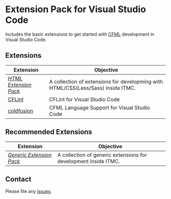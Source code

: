 # Extension Pack for Visual Studio Code

Includes the basic extensions to get started with [CFML](https://cfdocs.org/) development in Visual Studio Code.

## Extensions

Extension | Objective
--------- | ---------
*[HTML Extension Pack](https://marketplace.visualstudio.com/items?itemName=itmcdev.html-extension-pack)* |A collection of extensions for developming with HTML/CSS(Less/Sass) inside ITMC.
[CFLint](https://marketplace.visualstudio.com/items?itemName=KamasamaK.vscode-cflint) | CFLint for Visual Studio Code
[coldfusion](https://marketplace.visualstudio.com/items?itemName=ilich8086.ColdFusion) | CFML Language Support for Visual Studio Code

## Recommended Extensions

Extension | Objective
--------- | ---------
_[Generic Extension Pack](https://marketplace.visualstudio.com/items?itemName=itmcdev.generic-extension-pack)_ | A collection of generic extensions for development inside ITMC.

## Contact

Please file any [issues](https://github.com/itmcdev/vscode-extensions/issues).